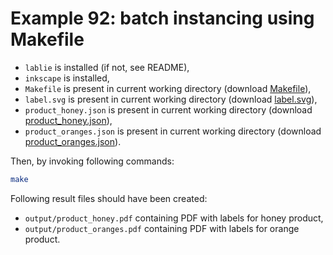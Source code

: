 # Example 92: batch instancing using Makefile

* `lablie` is installed (if not, see README),
* `inkscape` is installed,
* `Makefile` is present in current working directory (download [Makefile](Makefile)),
* `label.svg` is present in current working directory (download [label.svg](label.svg)),
* `product_honey.json` is present in current working directory (download [product_honey.json](product_honey.json)),
* `product_oranges.json` is present in current working directory (download [product_oranges.json](product_oranges.json)).

Then, by invoking following commands:

```bash
make
```

Following result files should have been created:

* `output/product_honey.pdf` containing PDF with labels for honey product,
* `output/product_oranges.pdf` containing PDF with labels for orange product.

